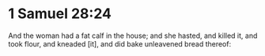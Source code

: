 # 1 Samuel 28:24

And the woman had a fat calf in the house; and she hasted, and killed it, and took flour, and kneaded [it], and did bake unleavened bread thereof: